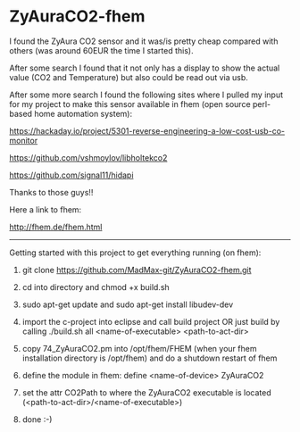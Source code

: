 # ZyAuraCO2-fhem

I found the ZyAura CO2 sensor and it was/is pretty cheap compared with others (was around 60EUR the time I started this).

After some search I found that it not only has a display to show the actual value (CO2 and Temperature) but also could be read out via usb.

After some more search I found the following sites where I pulled my input for my project to make this sensor available in fhem (open source perl-based home automation system):

https://hackaday.io/project/5301-reverse-engineering-a-low-cost-usb-co-monitor

https://github.com/vshmoylov/libholtekco2

https://github.com/signal11/hidapi

Thanks to those guys!!

Here a link to fhem:

http://fhem.de/fhem.html

---------------------------------------------------------------------------------------------------------------

Getting started with this project to get everything running (on fhem):

1. git clone https://github.com/MadMax-git/ZyAuraCO2-fhem.git

2. cd into directory and chmod +x build.sh

3. sudo apt-get update and sudo apt-get install libudev-dev

4. import the c-project into eclipse and call build project OR just build by calling  ./build.sh all \<name-of-executable\> \<path-to-act-dir\>

5. copy 74_ZyAuraCO2.pm into /opt/fhem/FHEM (when your fhem installation directory is /opt/fhem) and do a shutdown restart of fhem

6. define the module in fhem: define \<name-of-device\> ZyAuraCO2

7. set the attr CO2Path to where the ZyAuraCO2 executable is located (\<path-to-act-dir\>/\<name-of-executable\>)

8. done :-)

